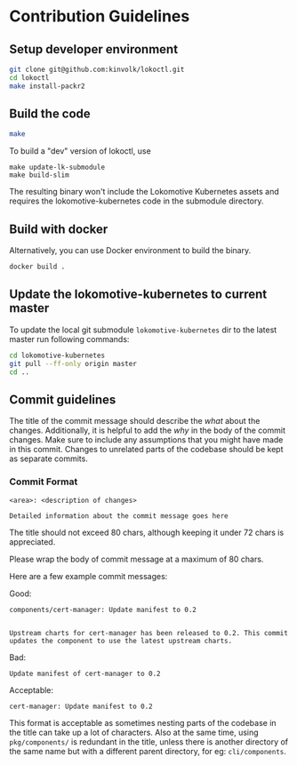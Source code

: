 # Contribution Guidelines

## Setup developer environment

```bash
git clone git@github.com:kinvolk/lokoctl.git
cd lokoctl
make install-packr2
```

## Build the code

```bash
make
```

To build a "dev" version of lokoctl, use

```
make update-lk-submodule
make build-slim
```

The resulting binary won't include the Lokomotive Kubernetes assets and
requires the lokomotive-kubernetes code in the submodule directory.


## Build with docker

Alternatively, you can use Docker environment to build the binary.

```bash
docker build .
```

## Update the lokomotive-kubernetes to current master

To update the local git submodule `lokomotive-kubernetes` dir to the latest master run following commands:

```bash
cd lokomotive-kubernetes
git pull --ff-only origin master
cd ..
```

## Commit guidelines

The title of the commit message should describe the _what_ about the
changes. Additionally, it is helpful to add the _why_ in the body of
the commit changes. Make sure to include any assumptions that you
might have made in this commit. Changes to unrelated parts of the
codebase should be kept as separate commits.

### Commit Format

```
<area>: <description of changes>

Detailed information about the commit message goes here
```

The title should not exceed 80 chars, although keeping it under 72
chars is appreciated.

Please wrap the body of commit message at a
maximum of 80 chars.

Here are a few example commit messages:

Good:
```
components/cert-manager: Update manifest to 0.2


Upstream charts for cert-manager has been released to 0.2. This commit
updates the component to use the latest upstream charts.
```

Bad:
```
Update manifest of cert-manager to 0.2
```


Acceptable:
```
cert-manager: Update manifest to 0.2
```

This format is acceptable as sometimes nesting parts of the codebase
in the title can take up a lot of characters. Also at the same time,
using `pkg/components/` is redundant in the title, unless there is
another directory of the same name but with a different parent
directory, for eg: `cli/components`.
